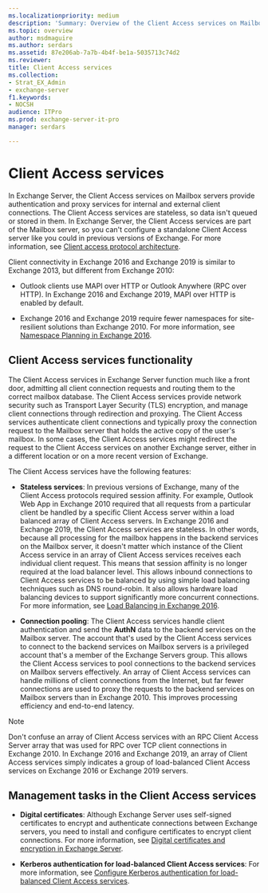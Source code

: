 ```yaml
---
ms.localizationpriority: medium
description: 'Summary: Overview of the Client Access services on Mailbox servers in Exchange Server'
ms.topic: overview
author: msdmaguire
ms.author: serdars
ms.assetid: 87e206ab-7a7b-4b4f-be1a-5035713c74d2
ms.reviewer: 
title: Client Access services
ms.collection:
- Strat_EX_Admin
- exchange-server
f1.keywords:
- NOCSH
audience: ITPro
ms.prod: exchange-server-it-pro
manager: serdars

---
```


# Client Access services

In Exchange Server, the Client Access services on Mailbox servers provide authentication and proxy services for internal and external client connections. The Client Access services are stateless, so data isn't queued or stored in them. In Exchange Server, the Client Access services are part of the Mailbox server, so you can't configure a standalone Client Access server like you could in previous versions of Exchange. For more information, see [Client access protocol architecture](../../architecture/architecture.md#ClientAccessProtocol).

Client connectivity in Exchange 2016 and Exchange 2019 is similar to Exchange 2013, but different from Exchange 2010:

- Outlook clients use MAPI over HTTP or Outlook Anywhere (RPC over HTTP). In Exchange 2016 and Exchange 2019, MAPI over HTTP is enabled by default.

- Exchange 2016 and Exchange 2019 require fewer namespaces for site-resilient solutions than Exchange 2010. For more information, see [Namespace Planning in Exchange 2016](https://techcommunity.microsoft.com/t5/Exchange-Team-Blog/Namespace-Planning-in-Exchange-2016/ba-p/604072).

## Client Access services functionality

The Client Access services in Exchange Server function much like a front door, admitting all client connection requests and routing them to the correct mailbox database. The Client Access services provide network security such as Transport Layer Security (TLS) encryption, and manage client connections through redirection and proxying. The Client Access services authenticate client connections and typically proxy the connection request to the Mailbox server that holds the active copy of the user's mailbox. In some cases, the Client Access services might redirect the request to the Client Access services on another Exchange server, either in a different location or on a more recent version of Exchange.

The Client Access services have the following features:

- **Stateless services**: In previous versions of Exchange, many of the Client Access protocols required session affinity. For example, Outlook Web App in Exchange 2010 required that all requests from a particular client be handled by a specific Client Access server within a load balanced array of Client Access servers. In Exchange 2016 and Exchange 2019, the Client Access services are stateless. In other words, because all processing for the mailbox happens in the backend services on the Mailbox server, it doesn't matter which instance of the Client Access service in an array of Client Access services receives each individual client request. This means that session affinity is no longer required at the load balancer level. This allows inbound connections to Client Access services to be balanced by using simple load balancing techniques such as DNS round-robin. It also allows hardware load balancing devices to support significantly more concurrent connections. For more information, see [Load Balancing in Exchange 2016](https://techcommunity.microsoft.com/t5/Exchange-Team-Blog/Load-Balancing-in-Exchange-2016/ba-p/604048).

- **Connection pooling**: The Client Access services handle client authentication and send the **AuthN** data to the backend services on the Mailbox server. The account that's used by the Client Access services to connect to the backend services on Mailbox servers is a privileged account that's a member of the Exchange Servers group. This allows the Client Access services to pool connections to the backend services on Mailbox servers effectively. An array of Client Access services can handle millions of client connections from the Internet, but far fewer connections are used to proxy the requests to the backend services on Mailbox servers than in Exchange 2010. This improves processing efficiency and end-to-end latency.

> [!NOTE]
> Don't confuse an array of Client Access services with an RPC Client Access Server array that was used for RPC over TCP client connections in Exchange 2010. In Exchange 2016 and Exchange 2019, an array of Client Access services simply indicates a group of load-balanced Client Access services on Exchange 2016 or Exchange 2019 servers.

## Management tasks in the Client Access services

- **Digital certificates**: Although Exchange Server uses self-signed certificates to encrypt and authenticate connections between Exchange servers, you need to install and configure certificates to encrypt client connections. For more information, see [Digital certificates and encryption in Exchange Server](certificates.md).

- **Kerberos authentication for load-balanced Client Access services**: For more information, see [Configure Kerberos authentication for load-balanced Client Access services](kerberos-auth-for-load-balanced-client-access.md).
